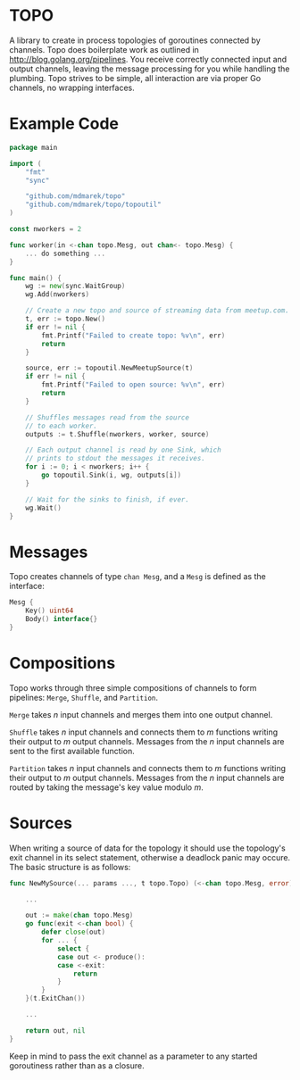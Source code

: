 TOPO
====

A library to create in process topologies of goroutines connected by channels.
Topo does boilerplate work as outlined in http://blog.golang.org/pipelines.
You receive correctly connected input and output channels, leaving the
message processing for you while handling the plumbing. Topo strives to be
simple, all interaction are via proper Go channels, no wrapping interfaces.

# Example Code

```go
package main

import (
	"fmt"
	"sync"

	"github.com/mdmarek/topo"
	"github.com/mdmarek/topo/topoutil"
)

const nworkers = 2

func worker(in <-chan topo.Mesg, out chan<- topo.Mesg) {
	... do something ...
}

func main() {
	wg := new(sync.WaitGroup)
	wg.Add(nworkers)

	// Create a new topo and source of streaming data from meetup.com.
	t, err := topo.New()
	if err != nil {
		fmt.Printf("Failed to create topo: %v\n", err)
		return
	}

	source, err := topoutil.NewMeetupSource(t)
	if err != nil {
		fmt.Printf("Failed to open source: %v\n", err)
		return
	}

	// Shuffles messages read from the source
	// to each worker.
	outputs := t.Shuffle(nworkers, worker, source)

	// Each output channel is read by one Sink, which
	// prints to stdout the messages it receives.
	for i := 0; i < nworkers; i++ {
		go topoutil.Sink(i, wg, outputs[i])
	}

	// Wait for the sinks to finish, if ever.
	wg.Wait()
}
```

# Messages

Topo creates channels of type `chan Mesg`, and a `Mesg` is defined as the
interface: 

```go
Mesg { 
	Key() uint64
	Body() interface{}
}
```

# Compositions

Topo works through three simple compositions of channels to form pipelines: 
`Merge`, `Shuffle`, and `Partition`.

`Merge` takes _n_ input channels and merges them into one output channel.  

`Shuffle` takes _n_ input channels and connects them to _m_ functions writing their output 
to _m_ output channels. Messages from the _n_ input channels are sent to the first
available function.

`Partition` takes _n_ input channels and connects them to _m_ functions writing their output
to _m_ output channels. Messages from the _n_ input channels are routed by taking the
message's key value modulo _m_.

# Sources

When writing a source of data for the topology it should use the topology's exit channel
in its select statement, otherwise a deadlock panic may occure. The basic structure is
as follows:

```go
func NewMySource(... params ..., t topo.Topo) (<-chan topo.Mesg, error) {

	...

	out := make(chan topo.Mesg)
	go func(exit <-chan bool) {
		defer close(out)
		for ... {
			select {
			case out <- produce():
			case <-exit:
				return
			}
		}
	}(t.ExitChan())

	...

	return out, nil
}
```

Keep in mind to pass the exit channel as a parameter to any started goroutiness rather
than as a closure.